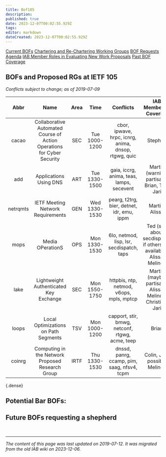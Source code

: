 ```yaml
---
title: Bof105
description: 
published: true
date: 2023-12-07T00:02:55.929Z
tags: 
editor: markdown
dateCreated: 2023-12-07T00:02:55.929Z
---
```



[Current BOFs](https://datatracker.ietf.org/wg/bofs/)
[Chartering and Re-Chartering Working Groups](https://datatracker.ietf.org/group/chartering/)
[BOF Requests](https://datatracker.ietf.org/doc/bof-requests)
[Agenda](https://datatracker.ietf.org/meeting/agenda/)
[IAB Member Roles in Evaluating New Work Proposals](https://www.iab.org/documents/correspondence-reports-documents/2012-2/iab-member-roles-in-evaluating-new-work-proposals/)
[Past BOF Coverage](/group/iab/Bof_Coverage)

## BOFs and Proposed RGs at IETF 105
*Conflicts subject to change; as of 2019-07-09*

| **Abbr** |                                **Name**                                | **Area** |    **Time**   |                     **Conflicts**                    |                      **IAB Member(s) Covering**                      | **IAB Shepherd** |
|:--------:|:----------------------------------------------------------------------:|:--------:|:-------------:|:----------------------------------------------------:|:--------------------------------------------------------------------:|:----------------:|
| cacao    | Collaborative Automated Course of Action Operations for Cyber Security | SEC      | Tue 1000-1200 | cbor, ipwave, hrpc, icnrg, anima, dnsop, rtgwg, quic | Stephen                                                              |                  |
| add      | Applications Using DNS                                                 | ART      | Tue 1330-1500 | gaia, iccrg, anima, teas, lamps, secevent            | Martin (warning: partisan), Brian, Ted, Jari                         |                  |
| netrqmts | IETF Meeting Network Requirements                                      | GEN      | Wed 1330-1530 | pearg, t2trg, bier, detnet, idr, emu, ippm           | Martin, Alissa                                                       |                  |
| mops     | Media OPerationS                                                       | OPS      | Mon 1330-1530 | 6lo, netmod, lisp, lsr, secdispatch, taps            | Ted (sad about secdispatch if others are available), Alissa, Melinda |                  |
| lake     | Lightweight Authenticated Key Exchange                                 | SEC      | Mon 1550-1750 | httpbis, ntp, netmod, v6ops, mpls, mptcp             | Martin (maybe; partisan), Alissa, Melinda, Christian, Jari           |                  |
| loops    | Local Optimizations on Path Segments                                   | TSV      | Mon 1000-1200 | capport, stir, bmwg, netconf, rtgwg, acme, teep      | Brian                                                                |                  |
| coinrg   | Computing in the Network Proposed Research Group                       | IRTF     | Thu 1330-1530 | dnssd, panrg, ccamp, pim, saag, nfsv4, tcpm          | Colin, Jeff, possibly Melinda                                        |                  |
{.dense}

## Potential Bar BOFs:
## Future BOFs requesting a shepherd


&nbsp;
&nbsp;
&nbsp;

---

*The content of this page was last updated on 2019-07-12. It was migrated from the old IAB wiki on 2023-12-06.*